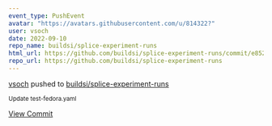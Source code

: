 ```yaml
---
event_type: PushEvent
avatar: "https://avatars.githubusercontent.com/u/814322?"
user: vsoch
date: 2022-09-10
repo_name: buildsi/splice-experiment-runs
html_url: https://github.com/buildsi/splice-experiment-runs/commit/e8523848cbe556e27837494c8619e5cf9251e6ca
repo_url: https://github.com/buildsi/splice-experiment-runs
---
```


<a href='https://github.com/vsoch' target='_blank'>vsoch</a> pushed to <a href='https://github.com/buildsi/splice-experiment-runs' target='_blank'>buildsi/splice-experiment-runs</a>

<small>Update test-fedora.yaml</small>

<a href='https://github.com/buildsi/splice-experiment-runs/commit/e8523848cbe556e27837494c8619e5cf9251e6ca' target='_blank'>View Commit</a>